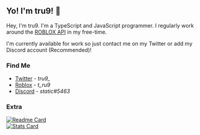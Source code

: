 ## Yo! I'm tru9! 👋

Hey, I'm tru9. I'm a TypeScript and JavaScript programmer. I regularly work around the [ROBLOX API](https://api.roblox.com/docs?useConsolidatedPage=tru) in my free-time.

I'm currently available for work so just contact me on my Twitter or add my Discord account (Recommended)!

### Find Me

- [Twitter](https://twitter.com/tru9_) - _tru9\__
- [Roblox](https://www.roblox.com/users/2434302765/profile) - _t_ru9_
- [Discord](https://discord.com) - _static#5463_

### Extra

[![Readme Card](https://github-readme-stats.vercel.app/api/pin/?username=tru9&repo=denblox&theme=vue-dark)](https://github.com/anuraghazra/github-readme-stats)  
[![Stats Card](https://github-readme-stats.vercel.app/api?username=tru9&show_icons=true&theme=vue-dark)](https://github.com/tru9)

